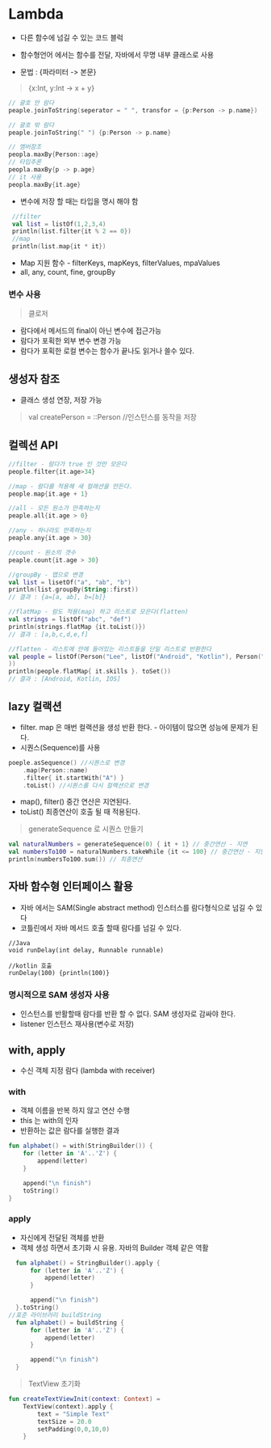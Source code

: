# Lambda

 * 다른 함수에 넘길 수 있는 코드 블럭
 * 함수형언어 에서는 함수를 전달, 자바에서 무명 내부 클래스로 사용

 * 문법 : {파라미터 -> 본문}
 > {x:Int, y:Int -> x + y}

```kotlin
// 괄호 안 람다
peaple.joinToString(seperator = " ", transfor = {p:Person -> p.name})

// 괄호 밖 람다
peaple.joinToString(" ") {p:Person -> p.name}

// 멤버참조
peopla.maxBy{Person::age}
// 타입추론
peopla.maxBy{p -> p.age}
// it 사용
peopla.maxBy{it.age}
``` 
* 변수에 저장 할 때는 타입을 명시 해야 함


```kotlin
 //filter
 val list = listOf(1,2,3,4)
 println(list.filter{it % 2 == 0})
 //map
 println(list.map{it * it})
```
* Map 지원 함수 - filterKeys, mapKeys, filterValues, mpaValues
* all, any, count, fine, groupBy

 ### 변수 사용
  > 클로저
  * 람다에서 메서드의 final이 아닌 변수에 접근가능
  * 람다가 포획한 외부 변수 변경 가능
  * 람다가 포획한 로컬 변수는 함수가 끝나도 읽거나 쓸수 있다. 


## 생성자 참조
 
 * 클래스 생성 연장, 저장 가능
 > val createPerson = ::Person //인스턴스를 동작을 저장

## 컬렉션 API

 
 ```kotlin
 //filter - 람다가 true 인 것만 모은다
 people.filter{it.age>34}

 //map - 람다를 적용해 새 컬래션을 만든다.
 people.map{it.age + 1}

 //all - 모든 원소가 만족하는지
 peaple.all{it.age > 0}

 //any - 하나라도 만족하는지
 peaple.any{it.age > 30}

//count - 원소의 갯수
peaple.count{it.age > 30}

//groupBy - 맵으로 변경
val list = lisetOf("a", "ab", "b")
println(list.groupBy(String::first))
// 결과 : {a=[a, ab], b=[b]}

//flatMap - 람도 적용(map) 하고 리스트로 모은다(flatten)
val strings = listOf("abc", "def")
println(strings.flatMap {it.toList()})
// 결과 : [a,b,c,d,e,f]

//flatten - 리스트에 안에 들어있는 리스트들을 단일 리스트로 반환한다
val people = listOf(Person("Lee", listOf("Android", "Kotlin"), Person("Kim", listOf("Kotlin", "IOS")
))
println(people.flatMap{ it.skills }. toSet())
// 결과 : [Android, Kotlin, IOS]
 ```


## lazy 컬랙션
 
 * filter. map 은 매번 컬랙션을 생성 반환 한다. - 아이템이 많으면 성능에 문제가 된다.
 * 시퀀스(Sequence)를 사용

```kotlin
poeple.asSequence() //시퀀스로 변경
    .map(Person::name)
    .filter{ it.startWith("A") }
    .toList() //시퀀스를 다시 컬랙션으로 변경
```

 * map(), filter() 중간 연산은 지연된다. 
 * toList() 최종연산이 호출 될 때 적용된다.

 > generateSequence 로 시퀀스 만들기
 ```kotlin
 val naturalNumbers = generateSequence(0) { it + 1} // 중간연산 - 지연
 val numbersTo100 = naturalNumbers.takeWhile {it <= 100} // 중간연산 - 지연
 println(numbersTo100.sum()) // 최종연산
 ```
## 자바 함수형 인터페이스 활용
 * 자바 에서는 SAM(Single abstract method) 인스터스를 람다형식으로 넘길 수 있다
 * 코틀린에서 자바 메서드 호출 할때 람다를 넘길 수 있다.

```
//Java
void runDelay(int delay, Runnable runnable)

//kotlin 호출
runDelay(100) {println(100)}

```

### 명시적으로 SAM 생성자 사용
 * 인스턴스를 반활할때 람다를 반환 할 수 없다. SAM 생성자로 감싸야 한다.
 * listener 인스턴스 재사용(변수로 저장)

 ## with, apply

  * 수신 객체 지정 람다 (lambda with receiver)

  ### with

  * 객체 이름을 반복 하지 않고 연산 수행
  * this 는 with의 인자
  * 반환하는 값은 람다를 실행한 결과

  ```kotlin
  fun alphabet() = with(StringBuilder()) {
      for (letter in 'A'..'Z') {
          append(letter)
      }

      append("\n finish")
      toString()
  }
  ```

  ### apply

  * 자신에게 전달된 객체를 반환
  * 객체 생성 하면서 초기화 시 유용. 자바의 Builder 객체 같은 역활

```kotlin
  fun alphabet() = StringBuilder().apply {
      for (letter in 'A'..'Z') {
          append(letter)
      }

      append("\n finish")
  }.toString()
//표준 라이브러리 buildString
  fun alphabet() = buildString {
      for (letter in 'A'..'Z') {
          append(letter)
      }

      append("\n finish")
  }
```

> TextView 초기화
```kotlin
fun createTextViewInit(context: Context) =
    TextView(context).apply {
        text = "Simple Text"
        textSize = 20.0
        setPadding(0,0,10,0)
    }
```
